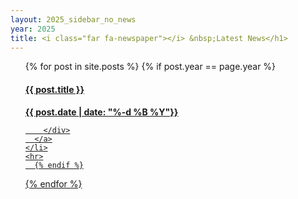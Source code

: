 ```yaml
---
layout: 2025_sidebar_no_news
year: 2025
title: <i class="far fa-newspaper"></i> &nbsp;Latest News</h1>
---
```


<ul style="list-style-type:none;">

  {% for post in site.posts %}
    {% if post.year == page.year %}
    <li>
      <a href="{{site.url}}/{{ post.url }}">
      	<div>
      	<h4>{{ post.title }}</h4>
      	<b>{{ post.date  | date: "%-d %B %Y"}}</b>

      	</div>
      </a>
    </li>
    <hr>
	  {% endif %}
  {% endfor %}
</ul>

